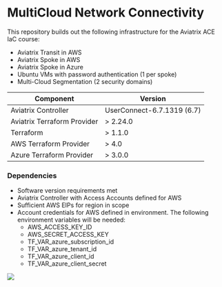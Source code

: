 # MultiCloud Network Connectivity

This repository builds out the following infrastructure for the Aviatrix ACE IaC course:

- Aviatrix Transit in AWS
- Aviatrix Spoke in AWS
- Aviatrix Spoke in Azure
- Ubuntu VMs with password authentication (1 per spoke)
- Multi-Cloud Segmentation (2 security domains)

Component | Version
--- | ---
Aviatrix Controller | UserConnect-6.7.1319 (6.7)
Aviatrix Terraform Provider | > 2.24.0
Terraform | > 1.1.0
AWS Terraform Provider | > 4.0
Azure Terraform Provider | > 3.0.0

### Dependencies

- Software version requirements met
- Aviatrix Controller with Access Accounts defined for AWS
- Sufficient AWS EIPs for region in scope
- Account credentials for AWS defined in environment. The following environment variables will be needed:
  - AWS_ACCESS_KEY_ID
  - AWS_SECRET_ACCESS_KEY
  - TF_VAR_azure_subscription_id
  - TF_VAR_azure_tenant_id
  - TF_VAR_azure_client_id
  - TF_VAR_azure_client_secret 
<img src="topology.png">

